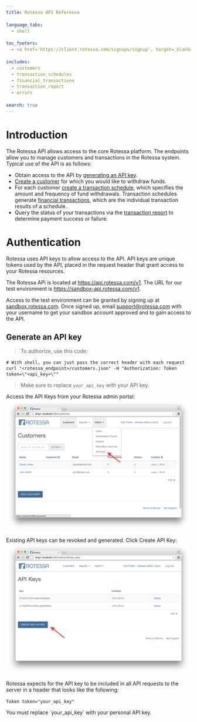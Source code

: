 ```yaml
---
title: Rotessa API Reference

language_tabs:
  - shell

toc_footers:
  - <a href='https://client.rotessa.com/signups/signup', target=_blank>Sign Up to acquire a developer key.</a>

includes:
  - customers
  - transaction_schedules
  - financial_transactions
  - transaction_report
  - errors

search: true
---
```


# Introduction

The Rotessa API allows access to the core Rotessa platform. The endpoints allow you to manage customers and transactions in the Rotessa system. Typical use of the API is as follows:

- Obtain access to the API by <a href="#generate-an-api-key">generating an API key</a>.
- <a href="#create-a-customer">Create a customer</a> for which you would like to withdraw funds.
- For each customer <a href="#create-a-transaction-schedule">create a transaction schedule</a>, which specifies the amount and frequency of fund withdrawals. Transaction schedules generate <a href="#financial-transactions">financial transactions</a>, which are the individual transaction results of a schedule..
- Query the status of your transactions via the <a href="#show-transaction-report">transaction report</a> to determine payment success or failure.

# Authentication

Rotessa uses API keys to allow access to the API. API keys are unique tokens used by the API, placed in the request header that grant access to your Rotessa resources.

The Rotessa APi is located at <a href="https://api.rotessa.com/v1/">https://api.rotessa.com/v1</a>. The URL for our test environment is <a href="https://sandbox-api.rotessa.com/v1/">https://sandbox-api.rotessa.com/v1</a>. 

Access to the test environment can be granted by signing up at <a href="https://sandbox.rotessa.com">sandbox.rotessa.com</a>. Once signed up, email <a href="mailto:support@rotessa.com?Subject=Requiring%20an%20API%20Key%20For%20Sandbox" target="_top">support@rotessa.com</a> with your username to get your sandbox account approved and to gain access to the API.


## Generate an API key

> To authorize, use this code:


```shell
# With shell, you can just pass the correct header with each request
curl "<rotessa_endpoint>/customers.json" -H "Authorization: Token token=\"<api_key>\""
```

> Make sure to replace `your_api_key` with your API key.


Access the API Keys from your Rotessa admin portal:
<a href=images/api_keys_1.png>
  <img src="images/api_keys_1.png" alt="Screenshot of Example Documentation created with Slate">
</a>

Existing API keys can be revoked and generated. Click Create API Key:
<a href=images/api_keys_2.png>
  <img src="images/api_keys_2.png" alt="Screenshot of Example Documentation created with Slate">
</a>

Rotessa expects for the API key to be included in all API requests to the server in a header that looks like the following:

`Token token="your_api_key"`

<aside class="notice">
You must replace `your_api_key` with your personal API key.
</aside>

